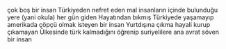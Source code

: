 çok boş bir insan
Türkiyeden nefret eden
mal insanların içinde bulunduğu yere (yani okula) her gün giden
Hayatından bıkmış
Türkiyede yaşamayıp amerikada çöpçü olmak isteyen bir insan
Yurtdışına çıkma hayali kurup çıkamayan
Ülkesinde türk kalmadığını öğrenip suriyelilere ana avrat söven bir insan
